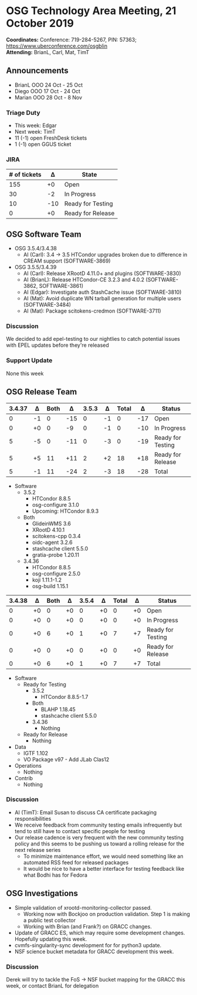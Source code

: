 # OSG Technology Area Meeting, 21 October 2019

**Coordinates:** Conference: 719-284-5267, PIN: 57363; <https://www.uberconference.com/osgblin>  
**Attending:** BrianL, Carl, Mat, TimT


## Announcements

-   BrianL OOO 24 Oct - 25 Oct
-   Diego OOO 17 Oct - 24 Oct
-   Marian OOO 28 Oct - 8 Nov


### Triage Duty

-   This week: Edgar
-   Next week: TimT
-   11 (-1) open FreshDesk tickets
-   1 (-1) open GGUS ticket


### JIRA

| # of tickets | &Delta; | State             |
|------------ |------- |----------------- |
| 155          | +0      | Open              |
| 30           | -2      | In Progress       |
| 10           | -10     | Ready for Testing |
| 0            | +0      | Ready for Release |


## OSG Software Team

-   OSG 3.5.4/3.4.38  
    -   AI (Carl): 3.4 -> 3.5 HTCondor upgrades broken due to difference in CREAM support (SOFTWARE-3869)
-   OSG 3.5.5/3.4.39  
    -   AI (Carl): Release XRootD 4.11.0+ and plugins (SOFTWARE-3830)
    -   AI (BrianL): Release HTCondor-CE 3.2.3 and 4.0.2 (SOFTWARE-3862, SOFTWARE-3861)
    -   AI (Edgar): Investigate auth StashCache issue (SOFTWARE-3810)
    -   AI (Mat): Avoid duplicate WN tarball generation for multiple users (SOFTWARE-3484)
    -   AI (Mat): Package scitokens-credmon (SOFTWARE-3711)


### Discussion

We decided to add epel-testing to our nightlies to catch potential issues with EPEL updates before they're released


### Support Update

None this week


## OSG Release Team

| 3.4.37 | &Delta; | Both | &Delta; | 3.5.3 | &Delta; | Total | &Delta; | Status            |
| ------ | ------- | ---- | ------- | ----- | ------- | ----- | ------- | ----------------- |
| 0      | -1      | 0    | -15     | 0     | -1      | 0     | -17     | Open              |
| 0      | +0      | 0    | -9      | 0     | -1      | 0     | -10     | In Progress       |
| 5      | -5      | 0    | -11     | 0     | -3      | 0     | -19     | Ready for Testing |
| 5      | +5      | 11   | +11     | 2     | +2      | 18    | +18     | Ready for Release |
| 5      | -1      | 11   | -24     | 2     | -3      | 18    | -28     | Total             |

-   Software  
    -   3.5.2  
        -   HTCondor 8.8.5
        -   osg-configure 3.1.0
        -   Upcoming: HTCondor 8.9.3
    -   Both  
        -   GlideinWMS 3.6
        -   XRootD 4.10.1
        -   scitokens-cpp 0.3.4
        -   oidc-agent 3.2.6
        -   stashcache client 5.5.0
        -   gratia-probe 1.20.11
    -   3.4.36  
        -   HTCondor 8.8.5
        -   osg-configure 2.5.0
        -   koji 1.11.1-1.2
        -   osg-build 1.15.1

| 3.4.38 | &Delta; | Both | &Delta; | 3.5.4 | &Delta; | Total | &Delta; | Status            |
| ------ | ------- | ---- | ------- | ----- | ------- | ----- | ------- | ----------------- |
| 0      | +0      | 0    | +0      | 0     | +0      | 0     | +0      | Open              |
| 0      | +0      | 0    | +0      | 0     | +0      | 0     | +0      | In Progress       |
| 0      | +0      | 6    | +0      | 1     | +0      | 7     | +7      | Ready for Testing |
| 0      | +0      | 0    | +0      | 0     | +0      | 0     | +0      | Ready for Release |
| 0      | +0      | 6    | +0      | 1     | +0      | 7     | +7      | Total             |

-   Software  
    -   Ready for Testing  
        -   3.5.2  
            -   HTCondor 8.8.5-1.7
        -   Both  
            -   BLAHP 1.18.45
            -   stashcache client 5.5.0
        -   3.4.36  
            -   Nothing
    -   Ready for Release  
        -   Nothing
-   Data  
    -   IGTF 1.102
    -   VO Package v97 - Add JLab Clas12
-   Operations  
    -   Nothing
-   Contrib  
    -   Nothing


### Discussion

-   AI (TimT): Email Susan to discuss CA certificate packaging responsibilities
-   We receive feedback from community testing emails infrequently but tend to still have to contact specific people for testing
-   Our release cadence is very frequent with the new community testing policy and this seems to be pushing us toward a rolling release for the next release series
    -   To minimize maintenance effort, we would need something like an automated RSS feed for released packages
    -   It would be nice to have a better interface for testing feedback like what Bodhi has for Fedora


## OSG Investigations

-   Simple validation of xrootd-monitoring-collector passed.  
    -   Working now with Bockjoo on production validation.  Step 1 is making a public test collector
    -   Working with Brian (and Frank?) on GRACC changes.
-   Update of GRACC ES, which may require some development changes.  Hopefully updating this week.
-   cvmfs-singularity-sync development for for python3 update.
-   NSF science bucket metadata for GRACC development this week.


### Discussion

Derek will try to tackle the FoS -> NSF bucket mapping for the GRACC this week, or contact BrianL for delegation
